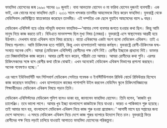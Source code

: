 ফাহমিদা হোসেনের জন্ম ১৯৯০ সালের ২০ জুলাই। বাবা আলতাফ হোসেন ও মা ফরিদা হোসেন দুজনই ব্যবসায়ী। এক ভাই, এক বোনের মধ্যে ফাহমিদা ছোট। ২০১১ সালে খন্দকার তানভীর আহমেদকে বিয়ে করেন ফাহমিদা। যুক্তরাষ্ট্র থেকে মেডিসিনাল কেমিস্ট্রিতে স্নাতকোত্তর করেছেন তানভীর। এই দম্পতির এক ছেলে যুয়াইব আহমেদের বয়স ৯ বছর।

মেডিকেল এথিসিস্ট হয়ে ওঠার পটভূমি বললেন ফাহমিদা—‘আমার পেশা ব্যবসার জগতে হওয়ার কথা ছিল। কিন্তু আমি মানুষ নিয়ে কাজ করতে চাই। বিবিএতে মানবসম্পদ ছিল মুখ্য বিষয় (মেজর)। যুক্তরাষ্ট্রে এসে স্বাস্থ্যসেবায় আগ্রহী হয়ে উঠলাম। দেখলাম বায়ো এথিকস নামে বিষয় রয়েছে। বায়ো এথিকসের একটা অংশ হলো মেডিকেল এথিকস। তাই এ বিষয়ে পড়লাম। আমি চিকিৎসক হতে পারিনি, কিন্তু এখন হাসপাতালই আমার কর্মস্থল। যুক্তরাষ্ট্রে রোগী-চিকিৎসক দ্বন্দ্ব-সংঘাত অনেক বেশি। আমরা (মেডিকেল এথিসিস্ট) রোগীদের পক্ষ বেশি নিই। রোগীর ইচ্ছাকে প্রাধ্যান্য দিই। ডাক্তার তো বিজ্ঞানভিত্তিক কাজ করেন। আবার রোগী মনে করেন, শরীরটা তো আমার। আমরা রোগীদের কথা শুনি। এরপর চিকিৎসকদের সঙ্গে বসে রোগীর কথা তাঁকে বোঝাই। এখন অনেকেই মেডিকেল এথিকস বিভাগের প্রশংসা করছেন। অনেক গবেষণাও হচ্ছে।’

এর আগে ইউনিভার্সিটি অব পিটসবার্গ মেডিকেল সেন্টারে গবেষক ও ইনস্টিটিউশনাল রিভিউ বোর্ডে রিভিউয়ার হিসেবে কাজ করেছেন ফাহমিদা। এখন হাসপাতালে কাজের পাশাপাশি উইল করনেল মেডিসিন স্কুলে চিকিৎসাবিজ্ঞানের শিক্ষার্থীদেরও মেডিকেল এথিকস বিষয়ে পড়ান তিনি।

মেডিকেল এথিসিস্টদের মেডিকেল পুলিশ বলেও ডাকা হয়, জানালেন ফাহমিদা হোসেন। তিনি বলেন, ‘কাজটা খুব চ্যালেঞ্জিং। তবে ভালো লাগে। আমার খুব ইচ্ছা বাংলাদেশে কাজটাকে নিয়ে যাওয়া। ভারত ও পাকিস্তানে শুরু হয়েছে। তাই আমার মনে হয়, বাংলাদেশে মেডিকেল এথিকস নিয়ে কাজ শুরু হওয়া প্রয়োজন।’ আগামী মাসে ছয় সপ্তাহের জন্য দেশে আসবেন। এ সময়ে মেডিকেল এথিকস নিয়ে দেশে কাজ শুরুর ব্যাপারে উদ্যোগ নিতে চান। যুক্তরাষ্ট্রে ফিরে রোগীদের পক্ষ নিয়ে লড়াই চালিয়ে যাওয়াই আপাতত ফাহমিদা হোসেনের পরিকল্পনা।
